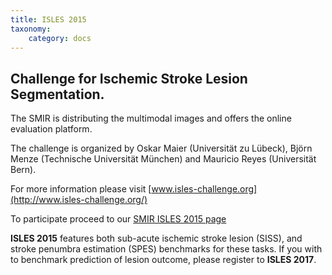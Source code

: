 ```yaml
---
title: ISLES 2015
taxonomy:
    category: docs
---
```




## Challenge for Ischemic Stroke Lesion Segmentation.

The SMIR is distributing the multimodal images and offers the online evaluation platform.

The challenge is organized by Oskar Maier (Universität zu Lübeck), Björn Menze (Technische Universität München) and Mauricio Reyes (Universität Bern).

For more information please visit [www.isles-challenge.org](http://www.isles-challenge.org/)

To participate proceed to our [SMIR ISLES 2015 page](https://www.virtualskeleton.ch/ISLES/Start2015)

**ISLES 2015** features both sub-acute ischemic stroke lesion (SISS), and stroke penumbra estimation (SPES) benchmarks for these tasks. If you with to benchmark prediction of lesion outcome, please register to **ISLES 2017**.
